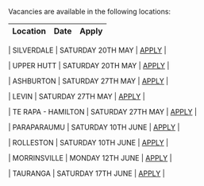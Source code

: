 Vacancies are available in the following locations:

| Location | Date | Apply |
|---|---|---|

| SILVERDALE | SATURDAY 20TH MAY | [APPLY](mailto:tfaala@rgis.co.nz?subject=SILVERDALE%20-%20SATURDAY%2020TH%20MAY) |

| UPPER HUTT | SATURDAY 20TH MAY | [APPLY](mailto:tfaala@rgis.co.nz?subject=UPPER%20HUTT%20-%20SATURDAY%2020TH%20MAY) |

| ASHBURTON | SATURDAY 27TH MAY | [APPLY](mailto:tfaala@rgis.co.nz?subject=ASHBURTON%20-%20SATURDAY%2027TH%20MAY) |

| LEVIN | SATURDAY 27TH MAY | [APPLY](mailto:tfaala@rgis.co.nz?subject=LEVIN%20-%20SATURDAY%2027TH%20MAY) |

| TE RAPA - HAMILTON | SATURDAY 27TH MAY | [APPLY](mailto:tfaala@rgis.co.nz?subject=TE%20RAPA%20-%20SATURDAY%2027TH%20MAY) |

| PARAPARAUMU | SATURDAY 10TH JUNE | [APPLY](mailto:tfaala@rgis.co.nz?subject=PARAPARAUMU%20-%20SATURDAY%2010TH%20JUNE) |

| ROLLESTON | SATURDAY 10TH JUNE | [APPLY](mailto:tfaala@rgis.co.nz?subject=ROLLESTON%20-%20SATURDAY%2010TH%20JUNE) |

| MORRINSVILLE | MONDAY 12TH JUNE | [APPLY](mailto:tfaala@rgis.co.nz?subject=MORRINSVILLE%20-%20MONDAY%2012TH%20JUNE) |

| TAURANGA | SATURDAY 17TH JUNE | [APPLY](mailto:tfaala@rgis.co.nz?subject=TAURANGA%20-%20SATURDAY%2017TH%20JUNE) |
